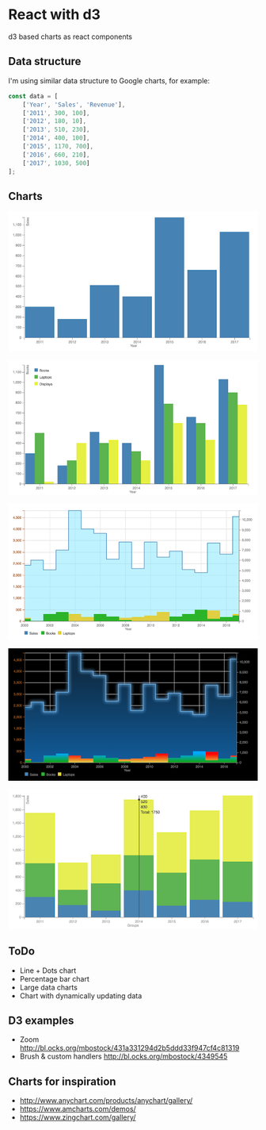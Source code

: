 # React with d3

d3 based charts as react components

## Data structure

I'm using similar data structure to Google charts, for example:
```javascript
const data = [
    ['Year', 'Sales', 'Revenue'],
    ['2011', 300, 100],
    ['2012', 180, 10],
    ['2013', 510, 230],
    ['2014', 400, 100],
    ['2015', 1170, 700],
    ['2016', 660, 210],
    ['2017', 1030, 500]
];
```

## Charts

![alt tag](img/columns.png)

![alt tag](img/grouped-columns.png)

![alt tag](img/line-chart.png)

![alt tag](img/line-chart-gradient.png)

![alt tag](img/stacked-columns-tooltip.png)

## ToDo

* Line + Dots chart
* Percentage bar chart
* Large data charts
* Chart with dynamically updating data

## D3 examples

* Zoom
  http://bl.ocks.org/mbostock/431a331294d2b5ddd33f947cf4c81319
* Brush & custom handlers
  http://bl.ocks.org/mbostock/4349545


## Charts for inspiration

* http://www.anychart.com/products/anychart/gallery/
* https://www.amcharts.com/demos/
* https://www.zingchart.com/gallery/
